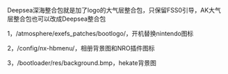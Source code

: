 Deepsea深海整合包就是加了logo的大气层整合包，只保留FSS0引导，AK大气层整合包也可以改成Deepsea整合包

1，/atmosphere/exefs_patches/bootlogo/，开机替换nintendo图标

2，/config/nx-hbmenu/，相册背景图和NRO插件图标

3，/bootloader/res/background.bmp，hekate背景图
